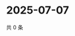 # 2025-07-07

共 0 条

<!-- BEGIN ZHIHUQUESTIONS -->
<!-- 最后更新时间 Mon Jul 07 2025 14:18:40 GMT+0800 (China Standard Time) -->

<!-- END ZHIHUQUESTIONS -->
